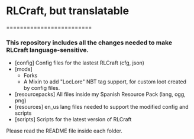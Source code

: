 # RLCraft, but translatable  
=========================  

### This repository includes all the changes needed to make RLCraft language-sensitive.  
- [config] Config files for the lastest RLCraft (cfg, json)  
- [mods]  
  - Forks   
  - A Mixin to add "LocLore" NBT tag support, for custom loot created by config files.  
- [resourcepacks] All files inside my Spanish Resource Pack (lang, ogg, png)  
- [resources] en_us lang files needed to support the modified config and scripts  
- [scripts] Scripts for the latest version of RLCraft  

Please read the README file inside each folder.  
